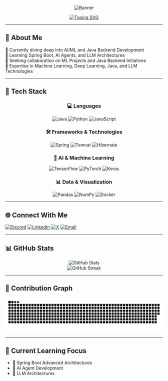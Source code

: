 <div align="center">
  
![Banner](https://capsule-render.vercel.app/api?type=waving&color=gradient&height=180&section=header&text=Venkatesh%20Gondu&fontSize=54&animation=fadeIn&fontAlignY=30&desc=AI/ML%20Innovator%20%7C%20Exploring%20Intelligent%20Systems&descAlignY=52&descAlign=50)

[![Typing SVG](https://readme-typing-svg.herokuapp.com?font=Fira+Code&weight=600&size=25&pause=1000&center=true&vCenter=true&random=false&width=600&lines=Curious+About+Emerging+Technologies;Passionate+Knowledge+Seeker;Continuous+Learning+Enthusiast;Bridging+Ideas+and+Innovation;Transforming+Curiosity+into+Impact)](https://git.io/typing-svg)

</div>

---

## 💫 About Me
🔭 Currently diving deep into AI/ML and Java Backend Development  
🌱 Learning Spring Boot, AI Agents, and LLM Architectures  
🤝 Seeking collaboration on ML Projects and Java Backend Initiatives  
💬 Expertise in Machine Learning, Deep Learning, Java, and LLM Technologies  

---

## 🚀 Tech Stack
<div align="center">

### 💻 Languages
<img src="https://cdn.jsdelivr.net/gh/devicons/devicon/icons/java/java-original.svg" width="50" height="50" alt="Java"/>
<img src="https://cdn.jsdelivr.net/gh/devicons/devicon/icons/python/python-original.svg" width="50" height="50" alt="Python"/>
<img src="https://cdn.jsdelivr.net/gh/devicons/devicon/icons/javascript/javascript-original.svg" width="50" height="50" alt="JavaScript"/>

### 🛠️ Frameworks & Technologies
<img src="https://cdn.jsdelivr.net/gh/devicons/devicon/icons/spring/spring-original.svg" width="50" height="50" alt="Spring"/>
<img src="https://cdn.jsdelivr.net/gh/devicons/devicon/icons/tomcat/tomcat-original.svg" width="50" height="50" alt="Tomcat"/>
<img src="https://cdn.jsdelivr.net/gh/devicons/devicon/icons/hibernate/hibernate-original.svg" width="50" height="50" alt="Hibernate"/>

### 🤖 AI & Machine Learning
<img src="https://cdn.jsdelivr.net/gh/devicons/devicon/icons/tensorflow/tensorflow-original.svg" width="50" height="50" alt="TensorFlow"/>
<img src="https://cdn.jsdelivr.net/gh/devicons/devicon/icons/pytorch/pytorch-original.svg" width="50" height="50" alt="PyTorch"/>
<img src="https://cdn.jsdelivr.net/gh/devicons/devicon/icons/keras/keras-original.svg" width="50" height="50" alt="Keras"/>

### 📊 Data & Visualization
<img src="https://cdn.jsdelivr.net/gh/devicons/devicon/icons/pandas/pandas-original.svg" width="50" height="50" alt="Pandas"/>
<img src="https://cdn.jsdelivr.net/gh/devicons/devicon/icons/numpy/numpy-original.svg" width="50" height="50" alt="NumPy"/>
<img src="https://cdn.jsdelivr.net/gh/devicons/devicon/icons/docker/docker-original.svg" width="50" height="50" alt="Docker"/>

</div>

---

## 🌐 Connect With Me
[![Discord](https://img.shields.io/badge/Discord-7289DA?style=for-the-badge&logo=discord&logoColor=white)](https://discord.gg/venky_Sur_yed)
[![LinkedIn](https://img.shields.io/badge/LinkedIn-0077B5?style=for-the-badge&logo=linkedin&logoColor=white)](https://linkedin.com/in/venkateshgondu)
[![X](https://img.shields.io/badge/X-000000?style=for-the-badge&logo=x&logoColor=white)](https://x.com/@venky_gondu)
[![Email](https://img.shields.io/badge/Email-D14836?style=for-the-badge&logo=gmail&logoColor=white)](mailto:venkatesh.gondu108@gmail.com)

---

## 📊 GitHub Stats
<div align="center">
  <img src="https://github-readme-stats.vercel.app/api?username=venky-Gondu&theme=radical&hide_border=false&include_all_commits=false&count_private=false" alt="GitHub Stats"/>
  <br/>
  <img src="https://github-readme-streak-stats.herokuapp.com/?user=venky-Gondu&theme=radical&hide_border=false" alt="GitHub Streak"/>
</div>

---

## 🐍 Contribution Graph
<div align="center">
  <img src="https://github.com/venky-Gondu/venky-Gondu/blob/output/github-contribution-grid-snake.svg" alt="Snake Animation"/>
</div>

---

## 🌱 Current Learning Focus
- 🚀 Spring Boot Advanced Architectures  
- 🤖 AI Agent Development  
- 🧠 LLM Architectures  


